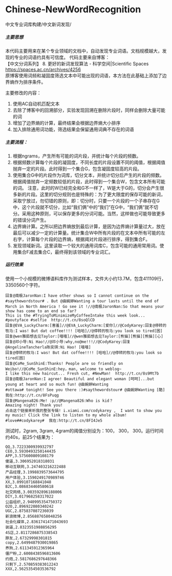 # Chinese-NewWordRecognition
中文专业词库构建/中文新词发现/

##### 主要思想
本代码主要用来在某个专业领域的文档中，自动发现专业词语。文档规模越大，发现的专业的词语约具有可信度。
代码主要来自博客：   
【中文分词系列】 8. 更好的新词发现算法 - 科学空间|Scientific Spaces  https://spaces.ac.cn/archives/4256    
原博客使用词频和凝固度筛选文本中可能出现的词语，本方法在此基础上添加了边界熵作为排序条件。

主要修改的内容：      
1. 使用AC自动机匹配文本
2. 去除了博客中的回溯部分，实验发现回溯在删除片段时，同样会删除大量可能的词
3. 增加了边界熵的计算，最终结果会根据边界熵大小排序    
3. 加入排除通用词功能，筛选结果会保留通用词典不存在的词语

##### 主要流程：
1. 根据ngrams，产生所有可能的词片段，并统计每个片段的频数。
2. 根据频数计算每个片段的凝固度，不同长度的片段设置不同的阈值，根据阈值抛弃一定的片段。此时得到一个集合G，包含凝固度较高的片段。
3. 使用集合G中的片段作为词库，切分文本，并统计切分后产生的片段的频数。根据阈值抛弃一定频数较低的片段，此时得到一个集合W，包含文本所有可能的词。
   注意，此时的W已经完全和G不一样了，W是大于G的，切分会产生很多新的片段。这里的切分规则也是特殊的：为了更大限度的保存可能的新词，采取宁放过，勿切错的原则，即：切分时，只要一个片段的一个子串存在G中，这个片段就不切分，比如“我们俩”中的“我们”在G中，“我们俩”就不切分。采用这种原则，可以保存更多的分词可能。当然，这样做也可能导致更多的错误分词产生。
4. 边界熵计算。之所以把边界熵放到最后计算，是因为边界熵计算量过大，放在最后可以减少一定的计算量。统计集合W中所有片段的在文本中所有可能的左右字，计算每个片段的边界熵，根据阈对片段进行排序，得到集合F。
5. 发现领域新词。这里读取一个较大的通用词库C，包含可能的通用常用词。使用集合F减去集合C，最终得到该领域的专业词汇。



##### 运行效果
使用一个小规模的微博语料库作为测试样本，文件大小约13.7M，包含411109行，3350560个字符。
```
回复@南极JaronNan:I have other shows so I cannot continue on the #saythewordstour# . But @曲婉婷Wanting a tour lasts until the end of March in North America ! Go see it !//@南极JaronNan:So that means your show has come to an end so far?
This is the #TryingToMinimizeMyCoffeeIntake this week look... #poutyface #selfie  http://t.cn/8soQlCD
回复@EVA_LuckyCharm:[害羞]//@EVA_LuckyCharm:[爱你]//@CodyKarey:回复@停转的牧马:I was! But dat coffee!!!! [哈哈]//@停转的牧马:you look so tired[困]
回复@wen雅茹想去见Taylor:[嘻嘻]//@wen雅茹想去见Taylor:[熊猫][熊猫][熊猫][心]
回复@邓小导:Ni Hao!//@邓小导:why,no@me!!!//@CodyKarey:回复@AngelineTancherla陈奕琪:Ni Hao! [嘻嘻]
回复@停转的牧马:I was! But dat coffee!!!! [哈哈]//@停转的牧马:you look so tired[困]
回复@CoMe_SunShinE:Thanks! People are so friendly on Weibo!//@CoMe_SunShinE:hey，man, welcome to weblog~
I like this new haircut... Fresh cut, #NewMan!  http://t.cn/8s9Mt7b
回复@南极JaronNan:I agree! Beautiful and elegant woman [呵呵]...but young at heart and so much fun! @曲婉婷Wanting
#ottawa# tonight! See you there :)#saythewordstour# @曲婉婷Wanting [酷] 我在:http://t.cn/8FsPuqg
回复@Mangena826:Me! :p//@Mangena826:Who is kid？
Amazing night! Thank you!
点击这个链接来听我的整张专辑! i.xiami.com/codykarey ,  I want to show you my music! Click the link to listen to my whole album! #love##codykarey#  我在:http://t.cn/8FI4Je5
```
测试时，2gram, 3gram, 4gram的阈值分别设为：100， 300， 300。运行时间约40s，前25个结果为：
```
QQ,3.7223300939932797
CEO,3.5930493250144435
APP,3.575600809108179
傻逼,3.306952018318031
移动互联网,3.247403216222488
产品经理,3.1998839573644795
用户体验,3.1590249170989746
XX,3.099107168841048
B2C,3.086834460580618
社交网络,3.083592896188006
DIY,3.017968258317022
公益组织,2.940995354750372
O2O,2.896922080340242
UGC,2.875837087236039
新浪微博,2.856887658048256
社会化媒体,2.8361741471043693
装逼,2.8323551988856295
4S店,2.8117286875338543
脖友,2.67329998301815
copy,2.6499487930019865
养狗,2.611345912365964
僵尸粉,2.6008438596813606
约炮,2.5817686297648366
只剩下,2.570859383012243
XXX,2.5625354503536792
```

